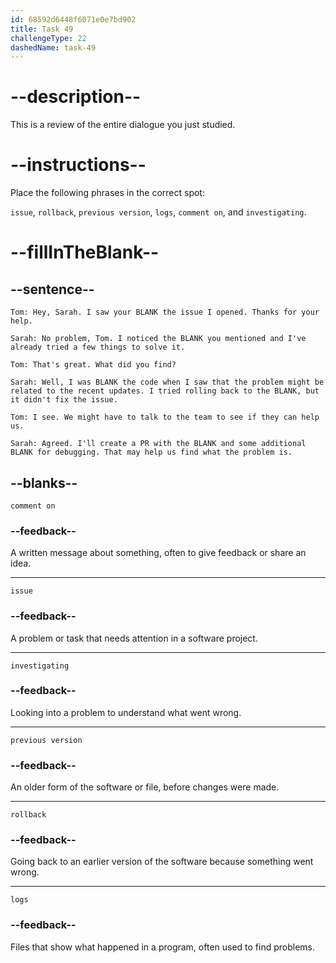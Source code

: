```yaml
---
id: 68592d6448f6071e0e7bd902
title: Task 49
challengeType: 22
dashedName: task-49
---
```


<!-- REVIEW -->

# --description--

This is a review of the entire dialogue you just studied.

# --instructions--

Place the following phrases in the correct spot:

`issue`, `rollback`, `previous version`, `logs`, `comment on`, and `investigating`.

# --fillInTheBlank--

## --sentence--

`Tom: Hey, Sarah. I saw your BLANK the issue I opened. Thanks for your help.`

`Sarah: No problem, Tom. I noticed the BLANK you mentioned and I've already tried a few things to solve it.`

`Tom: That's great. What did you find?`

`Sarah: Well, I was BLANK the code when I saw that the problem might be related to the recent updates. I tried rolling back to the BLANK, but it didn't fix the issue.`

`Tom: I see. We might have to talk to the team to see if they can help us.`

`Sarah: Agreed. I'll create a PR with the BLANK and some additional BLANK for debugging. That may help us find what the problem is.`

## --blanks--

`comment on`

### --feedback--

A written message about something, often to give feedback or share an idea.

---

`issue`

### --feedback--

A problem or task that needs attention in a software project.

---

`investigating`

### --feedback--

Looking into a problem to understand what went wrong.

---

`previous version`

### --feedback--

An older form of the software or file, before changes were made.

---

`rollback`

### --feedback--

Going back to an earlier version of the software because something went wrong.

---

`logs`

### --feedback--

Files that show what happened in a program, often used to find problems.
